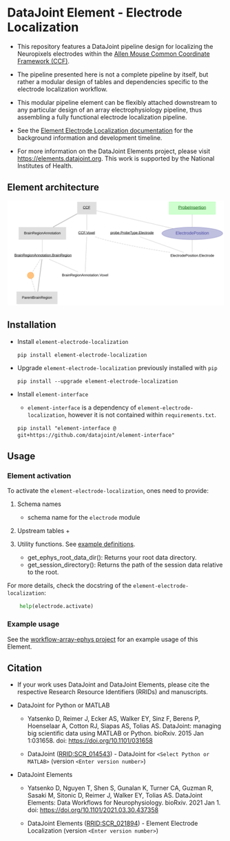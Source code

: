 # DataJoint Element - Electrode Localization

+ This repository features a DataJoint pipeline design for localizing the Neuropixels 
electrodes within the 
[Allen Mouse Common Coordinate Framework (CCF)](http://atlas.brain-map.org).

+ The pipeline presented here is not a complete pipeline by itself, but rather a 
modular design of tables and dependencies specific to the electrode localization 
workflow. 

+ This modular pipeline element can be flexibly attached downstream 
to any particular design of an array electrophysiology pipeline, thus assembling a 
fully functional electrode localization pipeline.

+ See the [Element Electrode Localization documentation](https://elements.datajoint.org/description/electrode_localization/) for the background information and development timeline.

+ For more information on the DataJoint Elements project, please visit https://elements.datajoint.org.  This work is supported by the National Institutes of Health.

## Element architecture

![element electrode localization diagram](images/diagram_electrode_localization.svg)

## Installation

+ Install `element-electrode-localization`
    ```
    pip install element-electrode-localization
    ```

+ Upgrade `element-electrode-localization` previously installed with `pip`
    ```
    pip install --upgrade element-electrode-localization
    ```

+ Install `element-interface`

    + `element-interface` is a dependency of `element-electrode-localization`, however
      it is not contained within `requirements.txt`.
     
    ```
    pip install "element-interface @ git+https://github.com/datajoint/element-interface"
    ```

## Usage

### Element activation

To activate the `element-electrode-localization`, ones need to provide:

1. Schema names
    + schema name for the `electrode` module

2. Upstream tables
     + 

3. Utility functions. See [example definitions](https://github.com/datajoint/workflow-array-ephys/blob/main/workflow_array_ephys/paths.py).
    + get_ephys_root_data_dir(): Returns your root data directory.
    + get_session_directory(): Returns the path of the session data relative to the
      root.

For more details, check the docstring of the `element-electrode-localization`:
```python
    help(electrode.activate)
```
### Example usage

See the [workflow-array-ephys project](https://github.com/datajoint/workflow-array-ephys) for an example usage of this Element.

## Citation

+ If your work uses DataJoint and DataJoint Elements, please cite the respective Research Resource Identifiers (RRIDs) and manuscripts.

+ DataJoint for Python or MATLAB
    + Yatsenko D, Reimer J, Ecker AS, Walker EY, Sinz F, Berens P, Hoenselaar A, Cotton RJ, Siapas AS, Tolias AS. DataJoint: managing big scientific data using MATLAB or Python. bioRxiv. 2015 Jan 1:031658. doi: https://doi.org/10.1101/031658

    + DataJoint ([RRID:SCR_014543](https://scicrunch.org/resolver/SCR_014543)) - DataJoint for `<Select Python or MATLAB>` (version `<Enter version number>`)

+ DataJoint Elements
    + Yatsenko D, Nguyen T, Shen S, Gunalan K, Turner CA, Guzman R, Sasaki M, Sitonic D, Reimer J, Walker EY, Tolias AS. DataJoint Elements: Data Workflows for Neurophysiology. bioRxiv. 2021 Jan 1. doi: https://doi.org/10.1101/2021.03.30.437358

    + DataJoint Elements ([RRID:SCR_021894](https://scicrunch.org/resolver/SCR_021894)) - Element Electrode Localization (version `<Enter version number>`)
